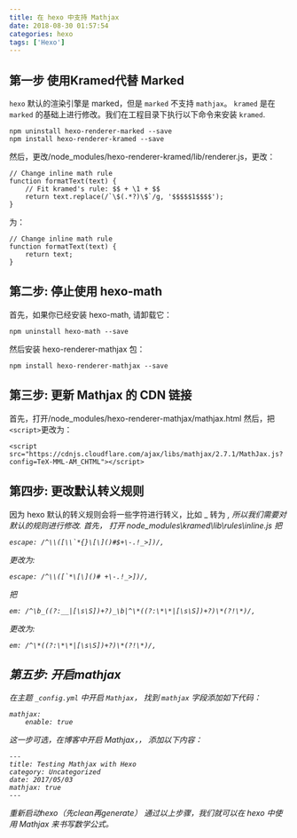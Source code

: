 ```yaml
---
title: 在 hexo 中支持 Mathjax
date: 2018-08-30 01:57:54
categories: hexo
tags: ['Hexo']
---
```


## 第一步 使用Kramed代替 Marked
`hexo` 默认的渲染引擎是 marked，但是 `marked` 不支持 `mathjax`。 `kramed` 是在 `marked` 的基础上进行修改。我们在工程目录下执行以下命令来安装 `kramed`.
```
npm uninstall hexo-renderer-marked --save
npm install hexo-renderer-kramed --save
```
然后，更改/node_modules/hexo-renderer-kramed/lib/renderer.js，更改：
<!-- more -->
```
// Change inline math rule
function formatText(text) {
    // Fit kramed's rule: $$ + \1 + $$
    return text.replace(/`\$(.*?)\$`/g, '$$$$$1$$$$');
}
```
为：
```
// Change inline math rule
function formatText(text) {
    return text;
}
```
## 第二步: 停止使用 hexo-math
首先，如果你已经安装 hexo-math, 请卸载它：
```
npm uninstall hexo-math --save
```
然后安装 hexo-renderer-mathjax 包：
```
npm install hexo-renderer-mathjax --save
```
## 第三步: 更新 Mathjax 的 CDN 链接
首先，打开/node_modules/hexo-renderer-mathjax/mathjax.html
然后，把`<script>`更改为：
```
<script src="https://cdnjs.cloudflare.com/ajax/libs/mathjax/2.7.1/MathJax.js?config=TeX-MML-AM_CHTML"></script>
```
## 第四步: 更改默认转义规则
因为 hexo 默认的转义规则会将一些字符进行转义，比如 _ 转为 <em>, 所以我们需要对默认的规则进行修改.
首先， 打开 node_modules\kramed\lib\rules\inline.js
把
```
escape: /^\\([\\`*{}\[\]()#$+\-.!_>])/,
```
更改为:
```
escape: /^\\([`*\[\]()# +\-.!_>])/,
```
把
```
em: /^\b_((?:__|[\s\S])+?)_\b|^\*((?:\*\*|[\s\S])+?)\*(?!\*)/,
```
更改为:
```
em: /^\*((?:\*\*|[\s\S])+?)\*(?!\*)/,
```
## 第五步: 开启mathjax
在主题 `_config.yml` 中开启 `Mathjax`， 找到 `mathjax` 字段添加如下代码：
```
mathjax:
    enable: true
```
这一步可选，在博客中开启 Mathjax，， 添加以下内容：
```
---
title: Testing Mathjax with Hexo
category: Uncategorized
date: 2017/05/03
mathjax: true
---
```
重新启动hexo（先clean再generate）
通过以上步骤，我们就可以在 hexo 中使用 Mathjax 来书写数学公式。